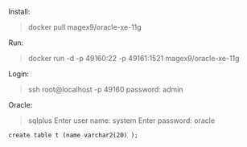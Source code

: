 
Install: 
> docker pull magex9/oracle-xe-11g

Run:
> docker run -d -p 49160:22 -p 49161:1521 magex9/oracle-xe-11g

Login:
> ssh root@localhost -p 49160
password: admin

Oracle:
> sqlplus
> Enter user name: system
> Enter password: oracle

```create table t (name varchar2(20) );```


